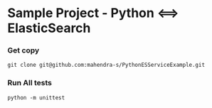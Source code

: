 # Sample Project - Python <==> ElasticSearch

### Get copy

``` 
git clone git@github.com:mahendra-s/PythonESServiceExample.git
```

### Run All tests

```
python -m unittest
```